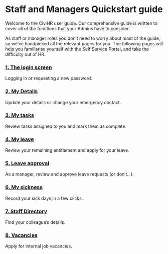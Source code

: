 Staff and Managers Quickstart guide
==========
Welcome to the CiviHR user guide. Our comprehensive guide is written to cover all of the functions that your Admins have to consider.

As staff or manager roles you don’t need to worry about most of the guide, so we’ve handpicked all the relevant pages for you. The following pages will help you familiarise yourself with the Self Service Portal, and take the difficulty out of HR.

### [1. The login screen](/self-service-portal/login-screen.md)
Logging in or requesting a new password.

### [2. My Details](/self-service-portal/my-details.md)
Update your details or change your emergency contact.

### [3. My tasks](/self-service-portal/my-tasks.md)
Review tasks assigned to you and mark them as complete.

### [4. My leave](/self-service-portal/my-leave.md)
Review your remaining entitlement and apply for your leave.  

### [5. Leave approval](/self-service-portal/manager-leave-approval.md)
As a manager, review and approve leave requests (or don’t…).

### [6. My sickness](/self-service-portal/my-sickness.md)
Record your sick days in a few clicks.

### [7. Staff Directory](/self-service-portal/staff-directory.md)
Find your colleague’s details.

### [8. Vacancies](/self-service-portal/vacancies.md)
Apply for internal job vacancies.
